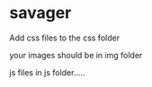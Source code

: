 # savager
Add css files to the css folder 

your images should be in img folder 

js files in js folder.....
